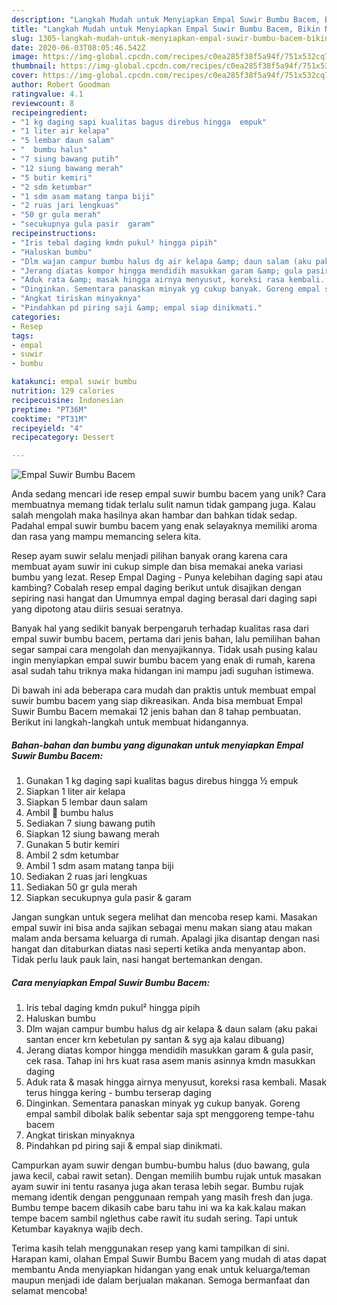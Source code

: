```yaml
---
description: "Langkah Mudah untuk Menyiapkan Empal Suwir Bumbu Bacem, Bikin Ngiler"
title: "Langkah Mudah untuk Menyiapkan Empal Suwir Bumbu Bacem, Bikin Ngiler"
slug: 1305-langkah-mudah-untuk-menyiapkan-empal-suwir-bumbu-bacem-bikin-ngiler
date: 2020-06-03T08:05:46.542Z
image: https://img-global.cpcdn.com/recipes/c0ea285f38f5a94f/751x532cq70/empal-suwir-bumbu-bacem-foto-resep-utama.jpg
thumbnail: https://img-global.cpcdn.com/recipes/c0ea285f38f5a94f/751x532cq70/empal-suwir-bumbu-bacem-foto-resep-utama.jpg
cover: https://img-global.cpcdn.com/recipes/c0ea285f38f5a94f/751x532cq70/empal-suwir-bumbu-bacem-foto-resep-utama.jpg
author: Robert Goodman
ratingvalue: 4.1
reviewcount: 8
recipeingredient:
- "1 kg daging sapi kualitas bagus direbus hingga  empuk"
- "1 liter air kelapa"
- "5 lembar daun salam"
- "  bumbu halus"
- "7 siung bawang putih"
- "12 siung bawang merah"
- "5 butir kemiri"
- "2 sdm ketumbar"
- "1 sdm asam matang tanpa biji"
- "2 ruas jari lengkuas"
- "50 gr gula merah"
- "secukupnya gula pasir  garam"
recipeinstructions:
- "Iris tebal daging kmdn pukul² hingga pipih"
- "Haluskan bumbu"
- "Dlm wajan campur bumbu halus dg air kelapa &amp; daun salam (aku pakai santan encer krn kebetulan py santan &amp; syg aja kalau dibuang)"
- "Jerang diatas kompor hingga mendidih masukkan garam &amp; gula pasir, cek rasa. Tahap ini hrs kuat rasa asem manis asinnya kmdn masukkan daging"
- "Aduk rata &amp; masak hingga airnya menyusut, koreksi rasa kembali. Masak terus hingga kering - bumbu terserap daging"
- "Dinginkan. Sementara panaskan minyak yg cukup banyak. Goreng empal sambil dibolak balik sebentar saja spt menggoreng tempe-tahu bacem"
- "Angkat tiriskan minyaknya"
- "Pindahkan pd piring saji &amp; empal siap dinikmati."
categories:
- Resep
tags:
- empal
- suwir
- bumbu

katakunci: empal suwir bumbu 
nutrition: 129 calories
recipecuisine: Indonesian
preptime: "PT36M"
cooktime: "PT31M"
recipeyield: "4"
recipecategory: Dessert

---
```



![Empal Suwir Bumbu Bacem](https://img-global.cpcdn.com/recipes/c0ea285f38f5a94f/751x532cq70/empal-suwir-bumbu-bacem-foto-resep-utama.jpg)

Anda sedang mencari ide resep empal suwir bumbu bacem yang unik? Cara membuatnya memang tidak terlalu sulit namun tidak gampang juga. Kalau salah mengolah maka hasilnya akan hambar dan bahkan tidak sedap. Padahal empal suwir bumbu bacem yang enak selayaknya memiliki aroma dan rasa yang mampu memancing selera kita.

Resep ayam suwir selalu menjadi pilihan banyak orang karena cara membuat ayam suwir ini cukup simple dan bisa memakai aneka variasi bumbu yang lezat. Resep Empal Daging - Punya kelebihan daging sapi atau kambing? Cobalah resep empal daging berikut untuk disajikan dengan sepiring nasi hangat dan Umumnya empal daging berasal dari daging sapi yang dipotong atau diiris sesuai seratnya.

Banyak hal yang sedikit banyak berpengaruh terhadap kualitas rasa dari empal suwir bumbu bacem, pertama dari jenis bahan, lalu pemilihan bahan segar sampai cara mengolah dan menyajikannya. Tidak usah pusing kalau ingin menyiapkan empal suwir bumbu bacem yang enak di rumah, karena asal sudah tahu triknya maka hidangan ini mampu jadi suguhan istimewa.


Di bawah ini ada beberapa cara mudah dan praktis untuk membuat empal suwir bumbu bacem yang siap dikreasikan. Anda bisa membuat Empal Suwir Bumbu Bacem memakai 12 jenis bahan dan 8 tahap pembuatan. Berikut ini langkah-langkah untuk membuat hidangannya.

<!--inarticleads1-->

##### Bahan-bahan dan bumbu yang digunakan untuk menyiapkan Empal Suwir Bumbu Bacem:

1. Gunakan 1 kg daging sapi kualitas bagus direbus hingga ½ empuk
1. Siapkan 1 liter air kelapa
1. Siapkan 5 lembar daun salam
1. Ambil  📌 bumbu halus
1. Sediakan 7 siung bawang putih
1. Siapkan 12 siung bawang merah
1. Gunakan 5 butir kemiri
1. Ambil 2 sdm ketumbar
1. Ambil 1 sdm asam matang tanpa biji
1. Sediakan 2 ruas jari lengkuas
1. Sediakan 50 gr gula merah
1. Siapkan secukupnya gula pasir &amp; garam


Jangan sungkan untuk segera melihat dan mencoba resep kami. Masakan empal suwir ini bisa anda sajikan sebagai menu makan siang atau makan malam anda bersama keluarga di rumah. Apalagi jika disantap dengan nasi hangat dan ditaburkan diatas nasi seperti ketika anda menyantap abon. Tidak perlu lauk pauk lain, nasi hangat bertemankan dengan. 

<!--inarticleads2-->

##### Cara menyiapkan Empal Suwir Bumbu Bacem:

1. Iris tebal daging kmdn pukul² hingga pipih
1. Haluskan bumbu
1. Dlm wajan campur bumbu halus dg air kelapa &amp; daun salam (aku pakai santan encer krn kebetulan py santan &amp; syg aja kalau dibuang)
1. Jerang diatas kompor hingga mendidih masukkan garam &amp; gula pasir, cek rasa. Tahap ini hrs kuat rasa asem manis asinnya kmdn masukkan daging
1. Aduk rata &amp; masak hingga airnya menyusut, koreksi rasa kembali. Masak terus hingga kering - bumbu terserap daging
1. Dinginkan. Sementara panaskan minyak yg cukup banyak. Goreng empal sambil dibolak balik sebentar saja spt menggoreng tempe-tahu bacem
1. Angkat tiriskan minyaknya
1. Pindahkan pd piring saji &amp; empal siap dinikmati.


Campurkan ayam suwir dengan bumbu-bumbu halus (duo bawang, gula jawa kecil, cabai rawit setan). Dengan memilih bumbu rujak untuk masakan ayam suwir ini tentu rasanya juga akan terasa lebih segar. Bumbu rujak memang identik dengan penggunaan rempah yang masih fresh dan juga. Bumbu tempe bacem dikasih cabe baru tahu ini wa ka kak.kalau makan tempe bacem sambil nglethus cabe rawit itu sudah sering. Tapi untuk Ketumbar kayaknya wajib dech. 

Terima kasih telah menggunakan resep yang kami tampilkan di sini. Harapan kami, olahan Empal Suwir Bumbu Bacem yang mudah di atas dapat membantu Anda menyiapkan hidangan yang enak untuk keluarga/teman maupun menjadi ide dalam berjualan makanan. Semoga bermanfaat dan selamat mencoba!
